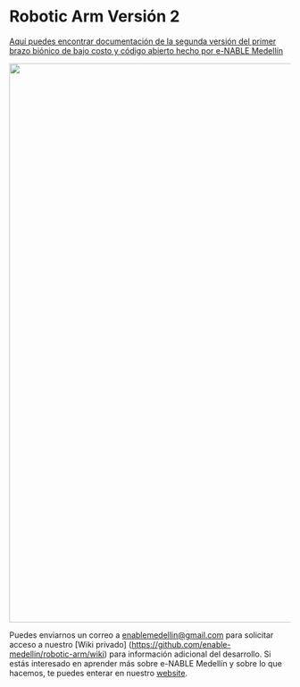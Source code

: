 # Robotic Arm Versión 2 

[Aquí puedes encontrar documentación de la segunda versión del primer brazo biónico de bajo costo y código abierto hecho por e-NABLE Medellín](https://github.com/enable-medellin/RoboticArmV2Espanol/wiki/Robotic-Arm-Versi%C3%B3n-2)

<img src =  "https://github.com/enable-medellin/RoboticArmV2/blob/master/wiki_images/roboticArmV2.jpg" width = "1000">

Puedes enviarnos un correo a enablemedellin@gmail.com para solicitar acceso a nuestro [Wiki privado] (https://github.com/enable-medellin/robotic-arm/wiki) para información adicional del desarrollo. Si estás interesado en aprender más sobre e-NABLE Medellín y sobre lo que hacemos, te puedes enterar en nuestro [website](https://e-nablemedellin.com/en/home/).
